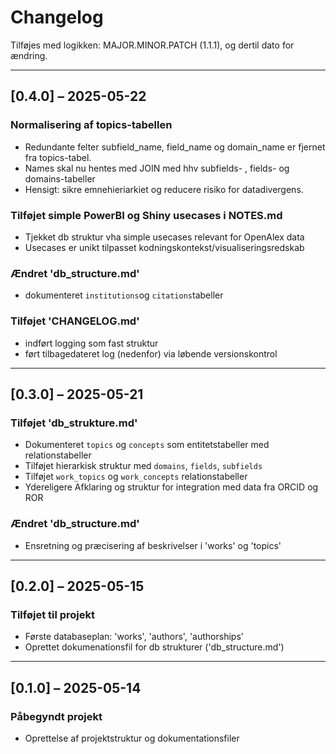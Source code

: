 # Changelog

Tilføjes med logikken: MAJOR.MINOR.PATCH (1.1.1), og dertil dato for ændring. 

---


## [0.4.0] – 2025-05-22

### Normalisering af topics-tabellen
 - Redundante felter subfield_name, field_name og domain_name er fjernet fra topics-tabel. 
 - Names skal nu hentes med JOIN med hhv subfields- , fields- og domains-tabeller
 - Hensigt: sikre emnehieriarkiet og reducere risiko for datadivergens.


### Tilføjet simple PowerBI og Shiny usecases i NOTES.md
- Tjekket db struktur vha simple usecases relevant for OpenAlex data
- Usecases er unikt tilpasset kodningskontekst/visualiseringsredskab

### Ændret 'db_structure.md'
- dokumenteret `institutions`og `citations`tabeller

### Tilføjet 'CHANGELOG.md'
- indført logging som fast struktur
- ført tilbagedateret log (nedenfor) via løbende versionskontrol

---

## [0.3.0] – 2025-05-21

### Tilføjet 'db_strukture.md'
- Dokumenteret `topics` og `concepts` som entitetstabeller med relationstabeller
- Tilføjet hierarkisk struktur med `domains`, `fields`, `subfields`
- Tilføjet `work_topics` og `work_concepts` relationstabeller
- Ydereligere Afklaring og struktur for integration med data fra ORCID og ROR

### Ændret 'db_structure.md'
- Ensretning og præcisering af beskrivelser i 'works' og 'topics'

---

## [0.2.0] – 2025-05-15

### Tilføjet til projekt
- Første databaseplan: 'works', 'authors', 'authorships'
- Oprettet dokumenationsfil for db strukturer ('db_structure.md')


---

## [0.1.0] – 2025-05-14

### Påbegyndt projekt
- Oprettelse af projektstruktur og dokumentationsfiler
